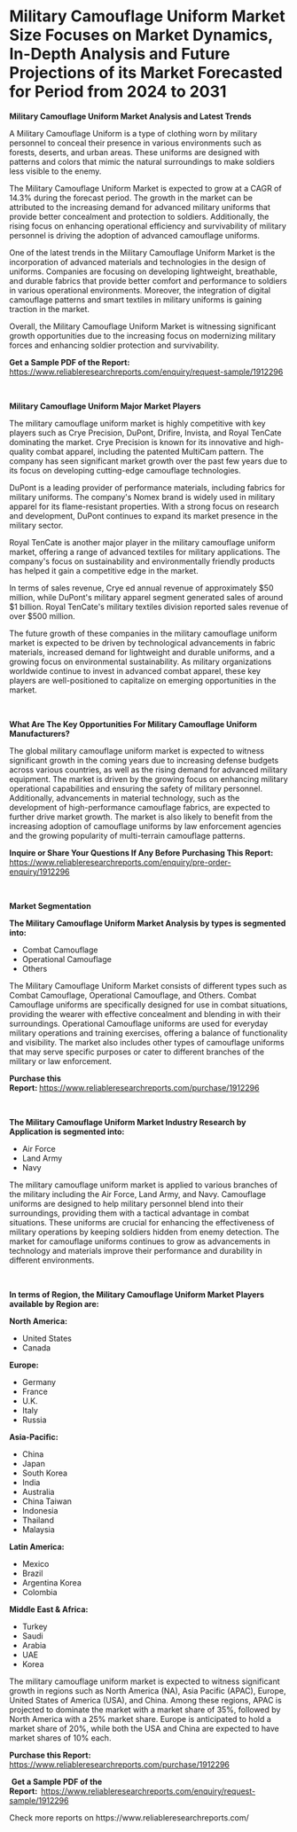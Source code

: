 <p><h1>Military Camouflage Uniform Market Size Focuses on Market Dynamics, In-Depth Analysis and Future Projections of its Market Forecasted for Period from 2024 to 2031</h1></p><p><strong>Military Camouflage Uniform Market Analysis and Latest Trends</strong></p>
<p><p>A Military Camouflage Uniform is a type of clothing worn by military personnel to conceal their presence in various environments such as forests, deserts, and urban areas. These uniforms are designed with patterns and colors that mimic the natural surroundings to make soldiers less visible to the enemy.</p><p>The Military Camouflage Uniform Market is expected to grow at a CAGR of 14.3% during the forecast period. The growth in the market can be attributed to the increasing demand for advanced military uniforms that provide better concealment and protection to soldiers. Additionally, the rising focus on enhancing operational efficiency and survivability of military personnel is driving the adoption of advanced camouflage uniforms.</p><p>One of the latest trends in the Military Camouflage Uniform Market is the incorporation of advanced materials and technologies in the design of uniforms. Companies are focusing on developing lightweight, breathable, and durable fabrics that provide better comfort and performance to soldiers in various operational environments. Moreover, the integration of digital camouflage patterns and smart textiles in military uniforms is gaining traction in the market.</p><p>Overall, the Military Camouflage Uniform Market is witnessing significant growth opportunities due to the increasing focus on modernizing military forces and enhancing soldier protection and survivability.</p></p>
<p><strong>Get a Sample PDF of the Report:&nbsp;</strong> <a href="https://www.reliableresearchreports.com/enquiry/request-sample/1912296">https://www.reliableresearchreports.com/enquiry/request-sample/1912296</a></p>
<p>&nbsp;</p>
<p><strong>Military Camouflage Uniform Major Market Players</strong></p>
<p><p>The military camouflage uniform market is highly competitive with key players such as Crye Precision, DuPont, Drifire, Invista, and Royal TenCate dominating the market. Crye Precision is known for its innovative and high-quality combat apparel, including the patented MultiCam pattern. The company has seen significant market growth over the past few years due to its focus on developing cutting-edge camouflage technologies.</p><p>DuPont is a leading provider of performance materials, including fabrics for military uniforms. The company's Nomex brand is widely used in military apparel for its flame-resistant properties. With a strong focus on research and development, DuPont continues to expand its market presence in the military sector.</p><p>Royal TenCate is another major player in the military camouflage uniform market, offering a range of advanced textiles for military applications. The company's focus on sustainability and environmentally friendly products has helped it gain a competitive edge in the market.</p><p>In terms of sales revenue, Crye ed annual revenue of approximately $50 million, while DuPont's military apparel segment generated sales of around $1 billion. Royal TenCate's military textiles division reported sales revenue of over $500 million.</p><p>The future growth of these companies in the military camouflage uniform market is expected to be driven by technological advancements in fabric materials, increased demand for lightweight and durable uniforms, and a growing focus on environmental sustainability. As military organizations worldwide continue to invest in advanced combat apparel, these key players are well-positioned to capitalize on emerging opportunities in the market.</p></p>
<p>&nbsp;</p>
<p><strong>What Are The Key Opportunities For Military Camouflage Uniform Manufacturers?</strong></p>
<p><p>The global military camouflage uniform market is expected to witness significant growth in the coming years due to increasing defense budgets across various countries, as well as the rising demand for advanced military equipment. The market is driven by the growing focus on enhancing military operational capabilities and ensuring the safety of military personnel. Additionally, advancements in material technology, such as the development of high-performance camouflage fabrics, are expected to further drive market growth. The market is also likely to benefit from the increasing adoption of camouflage uniforms by law enforcement agencies and the growing popularity of multi-terrain camouflage patterns.</p></p>
<p><strong>Inquire or Share Your Questions If Any Before Purchasing This Report:</strong> <a href="https://www.reliableresearchreports.com/enquiry/pre-order-enquiry/1912296">https://www.reliableresearchreports.com/enquiry/pre-order-enquiry/1912296</a></p>
<p>&nbsp;</p>
<p><strong>Market Segmentation</strong></p>
<p><strong>The Military Camouflage Uniform Market Analysis by types is segmented into:</strong></p>
<p><ul><li>Combat Camouflage</li><li>Operational Camouflage</li><li>Others</li></ul></p>
<p><p>The Military Camouflage Uniform Market consists of different types such as Combat Camouflage, Operational Camouflage, and Others. Combat Camouflage uniforms are specifically designed for use in combat situations, providing the wearer with effective concealment and blending in with their surroundings. Operational Camouflage uniforms are used for everyday military operations and training exercises, offering a balance of functionality and visibility. The market also includes other types of camouflage uniforms that may serve specific purposes or cater to different branches of the military or law enforcement.</p></p>
<p><strong>Purchase this Report:&nbsp;</strong><a href="https://www.reliableresearchreports.com/purchase/1912296">https://www.reliableresearchreports.com/purchase/1912296</a></p>
<p>&nbsp;</p>
<p><strong>The Military Camouflage Uniform Market Industry Research by Application is segmented into:</strong></p>
<p><ul><li>Air Force</li><li>Land Army</li><li>Navy</li></ul></p>
<p><p>The military camouflage uniform market is applied to various branches of the military including the Air Force, Land Army, and Navy. Camouflage uniforms are designed to help military personnel blend into their surroundings, providing them with a tactical advantage in combat situations. These uniforms are crucial for enhancing the effectiveness of military operations by keeping soldiers hidden from enemy detection. The market for camouflage uniforms continues to grow as advancements in technology and materials improve their performance and durability in different environments.</p></p>
<p>&nbsp;</p>
<p><strong>In terms of Region, the Military Camouflage Uniform Market Players available by Region are:</strong></p>
<p>
    <p> <strong> North America: </strong>
        <ul>
            <li>United States</li>
            <li>Canada</li>
        </ul>
        </p> 
    <p> <strong> Europe: </strong>
        <ul>
            <li>Germany</li>
            <li>France</li>
            <li>U.K.</li>
            <li>Italy</li>
            <li>Russia</li>
        </ul>
        </p> 
    <p> <strong> Asia-Pacific: </strong>
        <ul>
            <li>China</li>
            <li>Japan</li>
            <li>South Korea</li>
            <li>India</li>
            <li>Australia</li>
            <li>China Taiwan</li>
            <li>Indonesia</li>
            <li>Thailand</li>
            <li>Malaysia</li>
        </ul>
        </p> 
    <p> <strong> Latin America: </strong>
        <ul>
            <li>Mexico</li>
            <li>Brazil</li>
            <li>Argentina Korea</li>
            <li>Colombia</li>
        </ul>
        </p> 
    <p> <strong> Middle East & Africa: </strong>
        <ul>
            <li>Turkey</li>
            <li>Saudi</li>
            <li>Arabia</li>
            <li>UAE</li>
            <li>Korea</li>
        </ul>
    </p>
    </p>
<p><p>The military camouflage uniform market is expected to witness significant growth in regions such as North America (NA), Asia Pacific (APAC), Europe, United States of America (USA), and China. Among these regions, APAC is projected to dominate the market with a market share of 35%, followed by North America with a 25% market share. Europe is anticipated to hold a market share of 20%, while both the USA and China are expected to have market shares of 10% each.</p></p>
<p><strong>Purchase this Report: </strong><a href="https://www.reliableresearchreports.com/purchase/1912296">https://www.reliableresearchreports.com/purchase/1912296</a></p>
<p>&nbsp;<strong>Get a Sample PDF of the Report:&nbsp;&nbsp;</strong><a href="https://www.reliableresearchreports.com/enquiry/request-sample/1912296">https://www.reliableresearchreports.com/enquiry/request-sample/1912296</a></p>
<p><strong></strong></p>
<p>Check more reports on https://www.reliableresearchreports.com/</p>